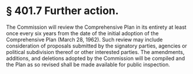 # § 401.7   Further action.

The Commission will review the Comprehensive Plan in its entirety at least once every six years from the date of the initial adoption of the Comprehensive Plan (March 28, 1962). Such review may include consideration of proposals submitted by the signatory parties, agencies or political subdivision thereof or other interested parties. The amendments, additions, and deletions adopted by the Commission will be compiled and the Plan as so revised shall be made available for public inspection.




